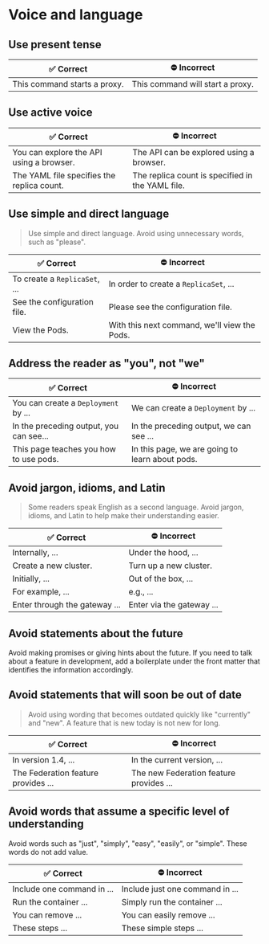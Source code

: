 # Voice and language

## Use present tense

|:white_check_mark: Correct                           |:no_entry: Incorrect
|-----------------------------|------
|This command starts a proxy. | This command will start a proxy.

## Use active voice

|:white_check_mark: Correct                                         |:no_entry: Incorrect
|-------------------------------------------|------
|You can explore the API using a browser.   | The API can be explored using a browser.
|The YAML file specifies the replica count. | The replica count is specified in the YAML file.

## Use simple and direct language
> Use simple and direct language. Avoid using unnecessary words, such as
"please".

|:white_check_mark: Correct                          |:no_entry: Incorrect
|----------------------------|----
|To create a `ReplicaSet`, ... | In order to create a `ReplicaSet`, ...
|See the configuration file. | Please see the configuration file.
|View the Pods.              | With this next command, we'll view the Pods.

## Address the reader as "you", not "we"

|:white_check_mark: Correct                                     |:no_entry: Incorrect
|---------------------------------------|------
|You can create a `Deployment` by ...     | We can create a `Deployment` by ...
|In the preceding output, you can see...| In the preceding output, we can see ...
|This page teaches you how to use pods.    | In this page, we are going to learn about pods.

## Avoid jargon, idioms, and Latin

> Some readers speak English as a second language. Avoid jargon, idioms, and Latin to help
make their understanding easier.

|:white_check_mark: Correct                    |:no_entry: Incorrect
|----------------------|------
|Internally, ...       | Under the hood, ...
|Create a new cluster. | Turn up a new cluster.
|Initially, ...        | Out of the box, ...
|For example, ...      | e.g., ...
|Enter through the gateway ...      | Enter via the gateway ...

## Avoid statements about the future

Avoid making promises or giving hints about the future. If you need to talk
about a feature in development, add a boilerplate under the front matter that
identifies the information accordingly.

## Avoid statements that will soon be out of date
> Avoid using wording that becomes outdated quickly like "currently" and
"new". A feature that is new today is not new for long.

|:white_check_mark: Correct                                  |:no_entry: Incorrect
|------------------------------------|------
|In version 1.4, ...                 | In the current version, ...
|The Federation feature provides ... | The new Federation feature provides ...

## Avoid words that assume a specific level of understanding

Avoid words such as "just", "simply", "easy", "easily", or "simple". These words do not add value.

|:white_check_mark: Correct                    |:no_entry: Incorrect
|----------------------|------
|Include one command in ...      | Include just one command in ...
|Run the container ... | Simply run the container ...
|You can remove ...       | You can easily remove ...
|These steps ...      | These simple steps ...
